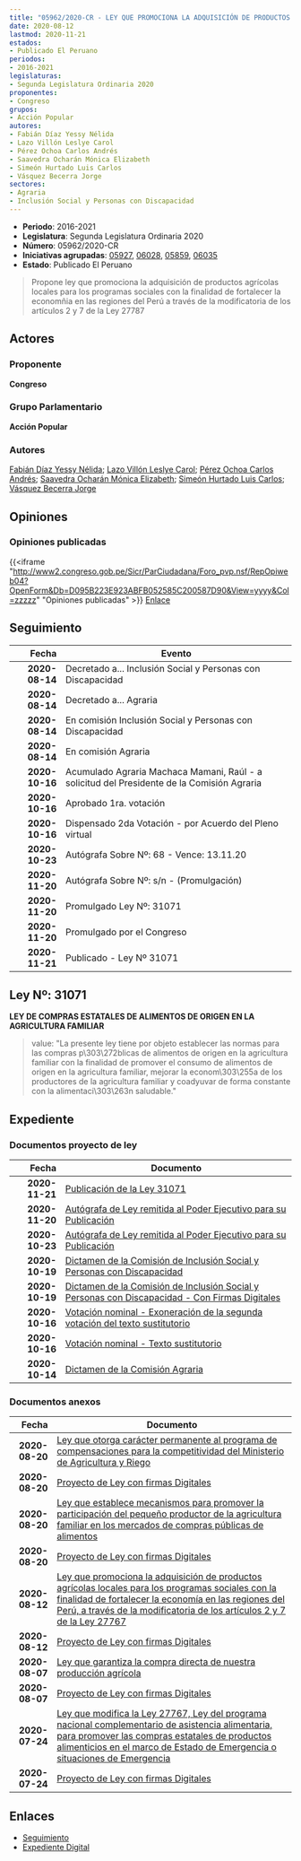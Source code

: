 ```yaml
---
title: "05962/2020-CR - LEY QUE PROMOCIONA LA ADQUISICIÓN DE PRODUCTOS AGRÍCOLAS, LOCALES PARA LOS PROGRAMAS SOCIALES CON LA FINALIDAD DE FORTALECER LA ECONOMÍA EN LAS REGIONES DEL PERÚ, A TRAVÉS DE LA MODIFICATORIA DE LOS ARTÍCULOS 2 Y 7 DE LA LEY 27787"
date: 2020-08-12
lastmod: 2020-11-21
estados:
- Publicado El Peruano
periodos:
- 2016-2021
legislaturas:
- Segunda Legislatura Ordinaria 2020
proponentes:
- Congreso
grupos:
- Acción Popular
autores:
- Fabián Díaz Yessy Nélida
- Lazo Villón Leslye Carol
- Pérez Ochoa Carlos Andrés
- Saavedra Ocharán Mónica Elizabeth
- Simeón Hurtado Luis Carlos
- Vásquez Becerra Jorge
sectores:
- Agraria
- Inclusión Social y Personas con Discapacidad
---
```

- **Periodo**: 2016-2021
- **Legislatura**: Segunda Legislatura Ordinaria 2020
- **Número**: 05962/2020-CR
- **Iniciativas agrupadas**: [05927](../../05900/05927), [06028](../../06000/06028), [05859](../../05800/05859), [06035](../../06000/06035)
- **Estado**: Publicado El Peruano

> Propone ley que promociona la adquisición de productos agrícolas locales para los programas sociales con la finalidad de fortalecer la economñia en las regiones del Perú a través de la modificatoria de los artículos 2 y 7 de la Ley 27787


## Actores

### Proponente

**Congreso**

### Grupo Parlamentario

**Acción Popular**

### Autores

[Fabián Díaz Yessy Nélida](mailto:mailto:yfabian@congreso.gob.pe); [Lazo Villón Leslye Carol](mailto:mailto:llazo@congreso.gob.pe); [Pérez Ochoa Carlos Andrés](mailto:mailto:cperezo@congreso.gob.pe); [Saavedra Ocharán Mónica Elizabeth](mailto:mailto:msaavedra@congreso.gob.pe); [Simeón Hurtado Luis Carlos](mailto:mailto:lsimeon@congreso.gob.pe); [Vásquez Becerra Jorge](mailto:mailto:jvasquezb@congreso.gob.pe)

## Opiniones

### Opiniones publicadas

{{<iframe "http://www2.congreso.gob.pe/Sicr/ParCiudadana/Foro_pvp.nsf/RepOpiweb04?OpenForm&Db=D095B223E923ABFB052585C200587D90&View=yyyy&Col=zzzzz" "Opiniones publicadas" >}}
[Enlace](http://www2.congreso.gob.pe/Sicr/ParCiudadana/Foro_pvp.nsf/RepOpiweb04?OpenForm&Db=D095B223E923ABFB052585C200587D90&View=yyyy&Col=zzzzz)


## Seguimiento

| Fecha | Evento |
|------:|--------|
| **2020-08-14** | Decretado a... Inclusión Social y Personas con Discapacidad |
| **2020-08-14** | Decretado a... Agraria |
| **2020-08-14** | En comisión Inclusión Social y Personas con Discapacidad |
| **2020-08-14** | En comisión Agraria |
| **2020-10-16** | Acumulado Agraria Machaca Mamani, Raúl - a solicitud del Presidente de la Comisión Agraria |
| **2020-10-16** | Aprobado 1ra. votación |
| **2020-10-16** | Dispensado 2da Votación - por Acuerdo del Pleno virtual |
| **2020-10-23** | Autógrafa Sobre Nº: 68 - Vence: 13.11.20 |
| **2020-11-20** | Autógrafa Sobre Nº: s/n - (Promulgación) |
| **2020-11-20** | Promulgado Ley Nº: 31071 |
| **2020-11-20** | Promulgado por el Congreso |
| **2020-11-21** | Publicado - Ley Nº 31071 |

## Ley Nº: 31071

**LEY DE COMPRAS ESTATALES DE ALIMENTOS DE ORIGEN EN LA AGRICULTURA FAMILIAR**

> value: "La presente ley tiene por objeto establecer las normas para las compras p\303\272blicas de alimentos de origen en la agricultura familiar con la finalidad de promover el consumo de alimentos de origen en la agricultura familiar, mejorar la econom\303\255a de los productores de la agricultura familiar y coadyuvar de forma constante con la alimentaci\303\263n saludable."


## Expediente

### Documentos proyecto de ley

| Fecha | Documento |
|------:|-----------|
| **2020-11-21** | [Publicación de la Ley 31071](http://www.leyes.congreso.gob.pe/Documentos/2016_2021/ADLP/Normas_Legales/31071-LEY.pdf) |
| **2020-11-20** | [Autógrafa de Ley remitida al Poder Ejecutivo para su Publicación](http://www.leyes.congreso.gob.pe/Documentos/2016_2021/Autografas/Ley_y_de_Resolucion_Legislativa/AU0592720201120.pdf) |
| **2020-10-23** | [Autógrafa de Ley remitida al Poder Ejecutivo para su Publicación](https://leyes.congreso.gob.pe/Documentos/2016_2021/Autografas/Ley_y_de_Resolucion_Legislativa/AU05927-20201023.pdf) |
| **2020-10-19** | [Dictamen de la Comisión de Inclusión Social y Personas con Discapacidad](http://www.leyes.congreso.gob.pe/Documentos/2016_2021/Dictamenes/Proyectos_de_Ley/05286DC13MAY-20201019.pdf) |
| **2020-10-19** | [Dictamen de la Comisión de Inclusión Social y Personas con Discapacidad - Con Firmas Digitales](https://leyes.congreso.gob.pe/Documentos/2016_2021/Dictamenes/Dictamenes_Firmas_Digitales/05286DC13MAY_20201019.pdf) |
| **2020-10-16** | [Votación nominal - Exoneración de la segunda votación del texto sustitutorio](http://www.leyes.congreso.gob.pe/Documentos/2016_2021/Asistencia_y_Votacion/Proyectos_de_Ley/Votacion_Nominal/VNESVTS05927-20201016.pdf) |
| **2020-10-16** | [Votación nominal - Texto sustitutorio](http://www.leyes.congreso.gob.pe/Documentos/2016_2021/Asistencia_y_Votacion/Proyectos_de_Ley/Votacion_Nominal/VNTS05927-20201016.pdf) |
| **2020-10-14** | [Dictamen de la Comisión Agraria](https://leyes.congreso.gob.pe/Documentos/2016_2021/Dictamenes/Proyectos_de_Ley/05927DC01MAY-20201014.pdf) |

### Documentos anexos

| Fecha | Documento |
|------:|-----------|
| **2020-08-20** | [Ley que otorga carácter permanente al programa de compensaciones para la competitividad del Ministerio de Agricultura y Riego](http://www.leyes.congreso.gob.pe/Documentos/2016_2021/Proyectos_de_Ley_y_de_Resoluciones_Legislativas/PL06035-20200820.pdf) |
| **2020-08-20** | [Proyecto de Ley con firmas Digitales](http://www.leyes.congreso.gob.pe/Documentos/2016_2021/Proyectos_de_Ley_y_de_Resoluciones_Legislativas/Proyectos_Firmas_digitales/PL06035.pdf) |
| **2020-08-20** | [Ley que establece mecanismos para promover la participación del pequeño productor de la agricultura familiar en los mercados de compras públicas de alimentos](http://www.leyes.congreso.gob.pe/Documentos/2016_2021/Proyectos_de_Ley_y_de_Resoluciones_Legislativas/PL06028-20200820.pdf) |
| **2020-08-20** | [Proyecto de Ley con firmas Digitales](http://www.leyes.congreso.gob.pe/Documentos/2016_2021/Proyectos_de_Ley_y_de_Resoluciones_Legislativas/Proyectos_Firmas_digitales/PL06028.pdf) |
| **2020-08-12** | [Ley que promociona la adquisición de productos agrícolas locales para los programas sociales con la finalidad de fortalecer la economía en las regiones del Perú, a través de la modificatoria de los artículos 2 y 7 de la Ley 27767](http://www.leyes.congreso.gob.pe/Documentos/2016_2021/Proyectos_de_Ley_y_de_Resoluciones_Legislativas/PL05962-20200812.pdf) |
| **2020-08-12** | [Proyecto de Ley con firmas Digitales](http://www.leyes.congreso.gob.pe/Documentos/2016_2021/Proyectos_de_Ley_y_de_Resoluciones_Legislativas/Proyectos_Firmas_digitales/PL05962.pdf) |
| **2020-08-07** | [Ley que garantiza la compra directa de nuestra producción agrícola](http://www.leyes.congreso.gob.pe/Documentos/2016_2021/Proyectos_de_Ley_y_de_Resoluciones_Legislativas/PL05927-20200807.pdf) |
| **2020-08-07** | [Proyecto de Ley con firmas Digitales](http://www.leyes.congreso.gob.pe/Documentos/2016_2021/Proyectos_de_Ley_y_de_Resoluciones_Legislativas/Proyectos_Firmas_digitales/PL05927.pdf) |
| **2020-07-24** | [Ley que modifica la Ley 27767, Ley del programa nacional complementario de asistencia alimentaria, para promover las compras estatales de productos alimenticios en el marco de Estado de Emergencia o situaciones de Emergencia](http://www.leyes.congreso.gob.pe/Documentos/2016_2021/Proyectos_de_Ley_y_de_Resoluciones_Legislativas/PL05859-20200724.pdf) |
| **2020-07-24** | [Proyecto de Ley con firmas Digitales](http://www.leyes.congreso.gob.pe/Documentos/2016_2021/Proyectos_de_Ley_y_de_Resoluciones_Legislativas/Proyectos_Firmas_digitales/PL05859.pdf) |

## Enlaces

- [Seguimiento](http://www2.congreso.gob.pe/Sicr/TraDocEstProc/CLProLey2016.nsf/f7fff46988ca05b1052578e100829cc7/3070ba73aa355379052585c20067cb21?OpenDocument)
- [Expediente Digital](http://www2.congreso.gob.pe/Sicr/TraDocEstProc/Expvirt_2011.nsf/visbusqptramdoc1621/05962?opendocument)

